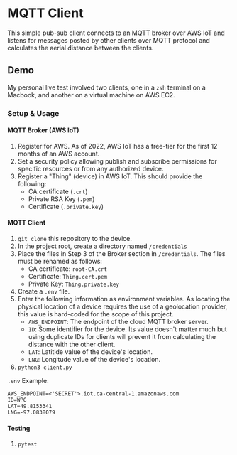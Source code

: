# MQTT Client

This simple pub-sub client connects to an MQTT broker over AWS IoT and listens for messages posted by other clients over MQTT protocol and calculates the aerial distance between the clients.

## Demo

My personal live test involved two clients, one in a `zsh` terminal on a Macbook, and another on a virtual machine on AWS EC2.

### Setup & Usage

#### MQTT Broker (AWS IoT)

1. Register for AWS. As of 2022, AWS IoT has a free-tier for the first 12 months of an AWS account.
2. Set a security policy allowing publish and subscribe permissions for specific resources or from any authorized device.
3. Register a "Thing" (device) in AWS IoT. This should provide the following:
    - CA certificate (`.crt`)
    - Private RSA Key (`.pem`)
    - Certificate (`.private.key`)

#### MQTT Client

1. `git clone` this repository to the device.
2. In the project root, create a directory named `/credentials`
3. Place the files in Step 3 of the Broker section in `/credentials`. The files must be renamed as follows:
    - CA certificate: `root-CA.crt`
    - Certificate: `Thing.cert.pem`
    - Private Key: `Thing.private.key`
3. Create a `.env` file.
4. Enter the following information as environment variables. As locating the physical location of a device requires the use of a geolocation provider, this value is hard-coded for the scope of this project.
    - `AWS_ENDPOINT`: The endpoint of the cloud MQTT broker server.
    - `ID`: Some identifier for the device. Its value doesn't matter much but using duplicate IDs for clients will prevent it from calculating the distance with the other client.
    - `LAT`: Latitide value of the device's location.
    - `LNG`: Longitude value of the device's location.
5. `python3 client.py`

`.env` Example:
```
AWS_ENDPOINT=<'SECRET'>.iot.ca-central-1.amazonaws.com
ID=WPG
LAT=49.8153341
LNG=-97.0838079
```

#### Testing

1. `pytest`